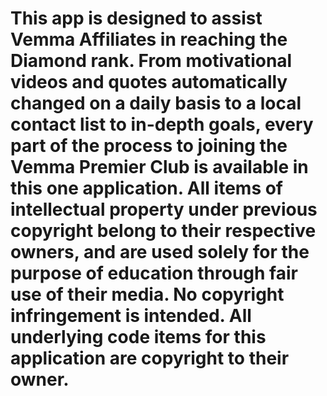 This app is designed to assist Vemma Affiliates in reaching the Diamond rank. From motivational videos and quotes automatically changed on a daily basis to a local contact list to in-depth goals, every part of the process to joining the Vemma Premier Club is available in this one application. All items of intellectual property under previous copyright belong to their respective owners, and are used solely for the purpose of education through fair use of their media. No copyright infringement is intended. All underlying code items for this application are copyright to their owner.
=====
